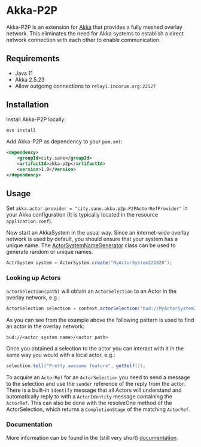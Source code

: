 # Akka-P2P

Akka-P2P is an extension for [Akka](https://akka.io/) that provides a fully meshed overlay network. This eliminates the need for Akka systems to
establish a direct network connection with each other to enable communication.

## Requirements

* Java 11
* Akka 2.5.23
* Allow outgoing connections to `relay1.incorum.org:22527`

## Installation

Install Akka-P2P locally:
```bash
mvn install
```

Add Akka-P2P as dependency to your `pom.xml`:
```xml
<dependency>
    <groupId>city.sane</groupId>
    <artifactId>akka-p2p</artifactId>
    <version>1.0</version>
</dependency>
```

## Usage

Set `akka.actor.provider = "city.sane.akka.p2p.P2PActorRefProvider"` in your Akka configuration (It is typically located in
the resource `application.conf`).

Now start an AkkaSystem in the usual way. Since an internet-wide overlay network is used by default, you should ensure that your
system has a unique name. The [ActorSystemNameGenerator](src/main/java/city/sane/akka/p2p/ActorSystemNameGenerator.java) class can be used to generate random or unique names.

```java
ActrSystem system = ActorSystem.create("MyActorSystem221820");
```

### Looking up Actors
`actorSelection(path)` will obtain an `ActorSelection` to an Actor in the overlay network, e.g.:

```java
ActorSelection selection = context.actorSelection("bud://MyActorSystem221820/user/serviceA/worker");
```

As you can see from the example above the following pattern is used to find an actor in the overlay network:

```
bud://<actor system name>/<actor path>
```

Once you obtained a selection to the actor you can interact with it in the same way you would with a local actor, e.g.:

```java
selection.tell("Pretty awesome feature", getSelf());
```

To acquire an `ActorRef` for an `ActorSelection` you need to send a message to the selection and use the `sender` reference of the
reply from the actor. There is a built-in `Identify` message that all Actors will understand and automatically reply to with a
`ActorIdentity` message containing the `ActorRef`. This can also be done with the resolveOne method of the ActorSelection, which
returns a `CompletionStage` of the matching `ActorRef`.

### Documentation

More information can be found in the (still very short) [documentation](doc/README.md).
